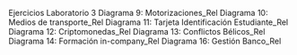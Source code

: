 Ejercicios Laboratorio 3
Diagrama 9: Motorizaciones_Rel
Diagrama 10: Medios de transporte_Rel
Diagrama 11: Tarjeta Identificación Estudiante_Rel
Diagrama 12: Criptomonedas_Rel
Diagrama 13: Conflictos Bélicos_Rel
Diagrama 14: Formación in-company_Rel
Diagrama 16: Gestión Banco_Rel
